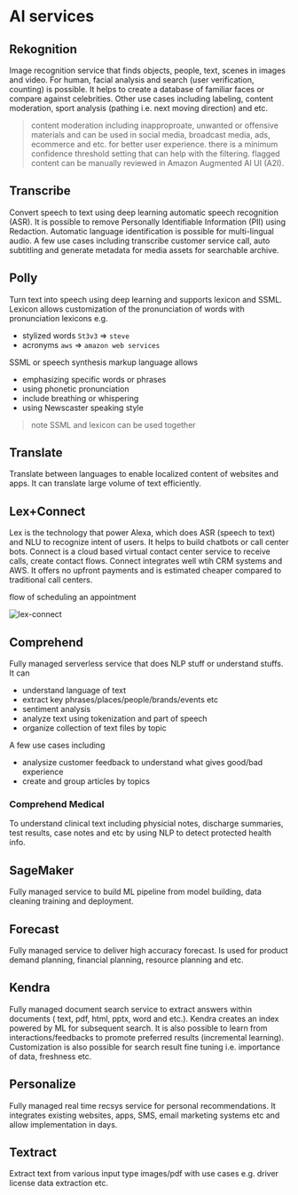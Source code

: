 # AI services

## Rekognition

Image recognition service that finds objects, people, text, scenes in images
and video. For human, facial analysis and search (user verification, counting)
is possible. It helps to create a database of familiar faces or compare against
celebrities. Other use cases including labeling, content moderation, sport
analysis (pathing i.e. next moving direction) and etc.

> content moderation including inapproproate, unwanted or offensive materials
> and can be used in social media, broadcast media, ads, ecommerce and etc. for
> better user experience. there is a minimum confidence threshold setting that
> can help with the filtering. flagged content can be manually reviewed in
> Amazon Augmented AI UI (A2I).

## Transcribe

Convert speech to text using deep learning automatic speech recognition (ASR).
It is possible to remove Personally Identifiable Information (PII) using
Redaction. Automatic language identification is possible for multi-lingual
audio. A few use cases including transcribe customer service call, auto
subtitling and generate metadata for media assets for searchable archive.

## Polly

Turn text into speech using deep learning and supports lexicon and SSML.
Lexicon allows customization of the pronunciation of words with pronunciation
lexicons e.g.

- stylized words `St3v3` => `steve`
- acronyms `aws` => `amazon web services`

SSML or speech synthesis markup language allows

- emphasizing specific words or phrases
- using phonetic pronunciation
- include breathing or whispering
- using Newscaster speaking style
  
> note SSML and lexicon can be used together

## Translate

Translate between languages to enable localized content of websites and apps.
It can translate large volume of text efficiently.

## Lex+Connect

Lex is the technology that power Alexa, which does ASR (speech to text) and NLU
to recognize intent of users. It helps to build chatbots or call center bots.
Connect is a cloud based virtual contact center service to receive calls,
create contact flows. Connect integrates well wtih CRM systems and AWS. It
offers no upfront payments and is estimated cheaper compared to traditional
call centers.

flow of scheduling an appointment

![lex-connect](../static/lex-connect.PNG)

## Comprehend

Fully managed serverless service that does NLP stuff or understand stuffs. It
can

- understand language of text
- extract key phrases/places/people/brands/events etc
- sentiment analysis
- analyze text using tokenization and part of speech
- organize collection of text files by topic

A few use cases including

- analysize customer feedback to understand what gives good/bad experience
- create and group articles by topics

### Comprehend Medical

To understand clinical text including physicial notes, discharge summaries,
test results, case notes and etc by using NLP to detect protected health info.

## SageMaker

Fully managed service to build ML pipeline from model building, data cleaning
training and deployment.

## Forecast

Fully managed service to deliver high accuracy forecast. Is used for product
demand planning, financial planning, resource planning and etc.

## Kendra

Fully managed document search service to extract answers within documents (
text, pdf, html, pptx, word and etc.). Kendra creates an index powered by ML
for subsequent search. It is also possible to learn from interactions/feedbacks
to promote preferred results (incremental learning). Customization is also
possible for search result fine tuning i.e. importance of data, freshness etc.

## Personalize

Fully managed real time recsys service for personal recommendations. It
integrates existing websites, apps, SMS, email marketing systems etc and allow
implementation in days.

## Textract

Extract text from various input type images/pdf with use cases e.g. driver
license data extraction etc.
